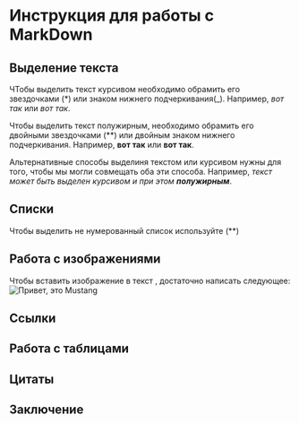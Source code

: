 # Инструкция для работы с MarkDown

## Выделение текста

ЧТобы выделить текст курсивом необходимо обрамить его звездочками (*) или знаком нижнего подчеркивания(_). Например, *вот так* или _вот так_.

Чтобы выделить текст полужирным, необходимо обрамить его двойными звездочками (**) или двойным знаком нижнего подчеркивания. Например, **вот так** или __вот так__.

Альтернативные способы выделиня текстом или курсивом нужны для того, чтобы мы могли совмещать оба эти способа. Например,
_текст может быть выделен курсивом и при этом **полужирным**_.

## Списки

Чтобы выделить не нумерованный список используйте (**)

## Работа с изображениями

Чтобы вставить изображение в текст , достаточно написать следующее: 
![Привет, это Mustang](Mustang.jpg)

## Ссылки

## Работа с таблицами

## Цитаты

## Заключение